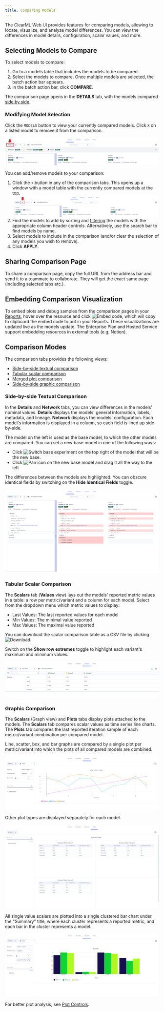 ```yaml
---
title: Comparing Models
---
```


The ClearML Web UI provides features for comparing models, allowing to locate, visualize, and analyze model differences. 
You can view the differences in model details, configuration, scalar values, and more.

## Selecting Models to Compare
To select models to compare:
1. Go to a models table that includes the models to be compared.
1. Select the models to compare. Once multiple models are selected, the batch action bar appears.
1. In the batch action bar, click **COMPARE**. 

The comparison page opens in the **DETAILS** tab, with the models compared [side by side](#side-by-side-textual-comparison).

### Modifying Model Selection
Click the `MODELS` button to view your currently compared models. Click `X` on a listed model to remove
it from the comparison.

![Models list](../img/webapp_compare_model_select_1.png)

You can add/remove models to your comparison:
1. Click the `+` button in any of the comparison tabs. This opens up a window with a model table with the currently 
compared models at the top.
   ![Adding models](../img/webapp_compare_model_select_2.png)
1. Find the models to add by sorting and [filtering](webapp_model_table.md#filtering-columns) the models with the 
appropriate column header controls. Alternatively, use the search bar to find models by name.
1. Select models to include in the comparison (and/or clear the selection of any models you wish to remove).
1. Click **APPLY**.

## Sharing Comparison Page
To share a comparison page, copy the full URL from the address bar and send it to a teammate to collaborate. They will 
get the exact same page (including selected tabs etc.).

## Embedding Comparison Visualization
To embed plots and debug samples from the comparison pages in your [Reports](webapp_reports.md), hover over the
resource and click <img src="/docs/latest/icons/ico-plotly-embed-code.svg" alt="Embed code" className="icon size-md space-sm" />, 
which will copy to clipboard the embed code to put in your Reports. These visualizations are updated live as the 
models update. The Enterprise Plan and Hosted Service support embedding resources in external tools (e.g. Notion).

## Comparison Modes
The comparison tabs provides the following views:
* [Side-by-side textual comparison](#side-by-side-textual-comparison)
* [Tabular scalar comparison](#tabular-scalar-comparison)
* [Merged plot comparison](#graphic-comparison) 
* [Side-by-side graphic comparison](#graphic-comparison) 


### Side-by-side Textual Comparison

In the **Details** and **Network** tabs, you can view differences in the models' nominal 
values. **Details** displays the models' general information, labels, metadata, and lineage. **Network** displays the models' 
configuration. Each model's 
information is displayed in a column, so each field is lined up side-by-side. 

The model on the left is used as the base model, to which the other models are compared. You can set a new base model 
in one of the following ways:
* Click <img src="/docs/latest/icons/ico-switch-base.svg" alt="Switch base experiment" className="icon size-md space-sm" /> 
on the top right of the model that will be the new base.
* Click <img src="/docs/latest/icons/ico-pan.svg" alt="Pan icon" className="icon size-md space-sm" /> on the new base model and drag it all the way to the left

The differences between the models are highlighted. You can obscure identical fields by switching on the
**Hide Identical Fields** toggle.

![Text comparison](../img/webapp_compare_models_text.png)

### Tabular Scalar Comparison 
The **Scalars** tab (**Values** view) lays out the models' reported metric values in a table: a row per metric/variant and a 
column for each model. Select from the dropdown menu which metric values to display:
* Last Values: The last reported values for each model
* Min Values: The minimal value reported 
* Max Values: The maximal value reported 

You can download the scalar comparison table as a CSV file by clicking <img src="/docs/latest/icons/ico-download.svg" alt="Download" className="icon size-md space-sm" />. 

Switch on the **Show row extremes** toggle to highlight each variant's maximum and minimum values.  

![side-by-side scalar comparison](../img/webapp_compare_models_scalar_table.png)


### Graphic Comparison
The **Scalars** (Graph view) and **Plots** tabs display plots attached to the models. The **Scalars** tab compares 
scalar values as time series line charts. The **Plots** tab compares the last reported iteration sample of each 
metric/variant combination per compared model. 

Line, scatter, box, and bar graphs are compared by a single plot per metric/variant into which the plots of all compared 
models are combined.

![Merged plots](../img/webapp_compare_models_merge_plots.png)

Other plot types are displayed separately for each model.

![Side-by-side plots](../img/webapp_compare_models_side_plots.png)

All single value scalars are plotted into a single clustered bar chart under the "Summary" title, where each cluster 
represents a reported metric, and each bar in the cluster represents a model.

![Single scalar comparison](../img/webapp_compare_model_single_scalars.png)

For better plot analysis, see [Plot Controls](webapp_exp_track_visual.md#plot-controls).
